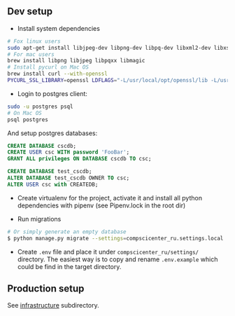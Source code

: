 ## Dev setup

* Install system dependencies
```bash
# Fox linux users
sudo apt-get install libjpeg-dev libpng-dev libpq-dev libxml2-dev libxslt1-dev libmagic-dev
# For mac users
brew install libpng libjpeg libpqxx libmagic
# Install pycurl on Mac OS
brew install curl --with-openssl
PYCURL_SSL_LIBRARY=openssl LDFLAGS="-L/usr/local/opt/openssl/lib -L/usr/local/opt/curl/lib" CPPFLAGS="-I/usr/local/opt/openssl/include -I/usr/local/opt/curl/include" pip install --no-cache-dir pycurl

```
* Login to postgres client:

```bash
sudo -u postgres psql
# On Mac OS
psql postgres
```

And setup postgres databases:

```sql
CREATE DATABASE cscdb;
CREATE USER csc WITH password 'FooBar';
GRANT ALL privileges ON DATABASE cscdb TO csc;

CREATE DATABASE test_cscdb;
ALTER DATABASE test_cscdb OWNER TO csc;
ALTER USER csc with CREATEDB;
```

* Create virtualenv for the project, activate it and install all python dependencies with pipenv (see Pipenv.lock in the root dir)

* Run migrations
```bash
# Or simply generate an empty database
$ python manage.py migrate --settings=compscicenter_ru.settings.local
```

* Create `.env` file and place it under `compscicenter_ru/settings/` directory. The easiest way is to copy and rename `.env.example` which could be find in the target directory.




## Production setup

See [infrastructure](https://github.com/cscenter/site/tree/master/infrastructure) subdirectory.